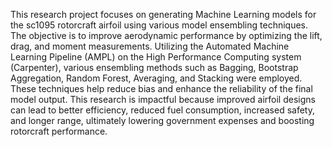 This research project focuses on generating Machine Learning models for the sc1095 rotorcraft airfoil using various model ensembling techniques. The objective is to improve aerodynamic performance by optimizing the lift, drag, and moment measurements. Utilizing the Automated Machine Learning Pipeline (AMPL) on the High Performance Computing system (Carpenter), various ensembling methods such as Bagging, Bootstrap Aggregation, Random Forest, Averaging, and Stacking were employed. These techniques help reduce bias and enhance the reliability of the final model output. 
This research is impactful because improved airfoil designs can lead to better efficiency, reduced fuel consumption, increased safety, and longer range, ultimately lowering government expenses and boosting rotorcraft performance.
